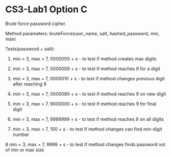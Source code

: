 # CS3-Lab1 Option C
Brute force password cipher.

Method parameters: bruteForce(user_name, salt, hashed_password, min, max)

Tests(password + salt):
1. min = 3, max = 7,
   0000000 + s - to test if method creates max digits

2. min = 3, max = 7,
   0000009 + s - to test if method reaches 9 for a digit

3. min = 3, max = 7,
   0000010 + s - to test if method changes previous digit after reaching 9
   
4. min = 3, max = 7,
   0000090 + s - to test if method reaches 9 on new digit

5. min = 3, max = 7,
   9000000 + s - to test if method reaches 9 for final digit
   
6. min = 3, max = 7,
   9999999 + s - to test if method reaches 9 on all digits
   
7. min = 3, max = 7,
   100 + s - to test if method changes can find min-digit number
   
8 min = 3, max = 7,
  9999 + s - to test if method changes finds password not of min or max size
